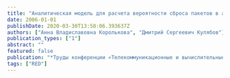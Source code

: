 ```yaml
---
title: "Аналитическая модель для расчета вероятности сброса пакетов в алгоритме RED"
date: 2006-01-01
publishDate: 2020-03-30T13:58:06.393637Z
authors: ["Анна Владиславовна Королькова", "Дмитрий Сергеевич Кулябов"]
publication_types: ["1"]
abstract: ""
featured: false
publication: "*Труды конференции «Телекоммуникационные и вычислительные системы»*"
tags: ["RED"]
---
```


